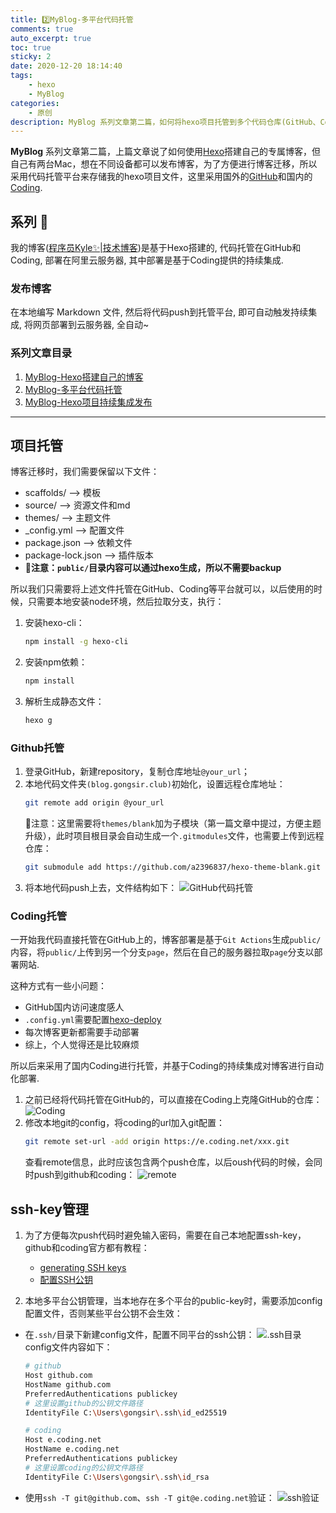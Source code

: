 ```yaml
---
title: 2️⃣MyBlog-多平台代码托管
comments: true
auto_excerpt: true
toc: true
sticky: 2
date: 2020-12-20 18:14:40
tags:
    - hexo
    - MyBlog
categories:
    - 原创
description: MyBlog 系列文章第二篇，如何将hexo项目托管到多个代码仓库(GitHub、Coding)
---
```


**MyBlog** 系列文章第二篇，上篇文章说了如何使用[Hexo](https://hexo.io/zh-cn/)搭建自己的专属博客，但自己有两台Mac，想在不同设备都可以发布博客，为了方便进行博客迁移，所以采用代码托管平台来存储我的hexo项目文件，这里采用国外的[GitHub](https://github.com)和国内的[Coding](https://e.coding.net).

<!-- more -->

## 系列 📒

我的博客([程序员Kyle✨|技术博客](https://blog.gongsir.club))是基于Hexo搭建的, 代码托管在GitHub和Coding, 部署在阿里云服务器, 其中部署是基于Coding提供的持续集成.

### 发布博客

在本地编写 Markdown 文件, 然后将代码push到托管平台, 即可自动触发持续集成, 将网页部署到云服务器, 全自动~

### 系列文章目录

1. [MyBlog-Hexo搭建自己的博客](/2020/12/14/MyBlog-Hexo/)
2. [MyBlog-多平台代码托管](/2020/12/20/myblog-code.html)
3. [MyBlog-Hexo项目持续集成发布](/2021/01/22/myblog-deploy.html)
<hr>

## 项目托管

博客迁移时，我们需要保留以下文件：
- scaffolds/    --> 模板
- source/   --> 资源文件和md
- themes/   --> 主题文件
- _config.yml   --> 配置文件
- package.json  --> 依赖文件
- package-lock.json --> 插件版本
- **🌟注意：`public/`目录内容可以通过hexo生成，所以不需要backup**

所以我们只需要将上述文件托管在GitHub、Coding等平台就可以，以后使用的时候，只需要本地安装node环境，然后拉取分支，执行：
1. 安装hexo-cli：
    ```sh
    npm install -g hexo-cli
    ```
2. 安装npm依赖：
    ```sh
    npm install
    ```
3. 解析生成静态文件：
    ```sh
    hexo g
    ```

### Github托管

1. 登录GitHub，新建repository，复制仓库地址`@your_url`；
2. 本地代码文件夹`(blog.gongsir.club)`初始化，设置远程仓库地址：
   ```sh
   git remote add origin @your_url
   ```
   🌟注意：这里需要将`themes/blank`加为子模块（第一篇文章中提过，方便主题升级），此时项目根目录会自动生成一个`.gitmodules`文件，也需要上传到远程仓库：
   ```sh
   git submodule add https://github.com/a2396837/hexo-theme-blank.git themes/blank
   ```
3. 将本地代码push上去，文件结构如下：
   ![GitHub代码托管](https://cdn.gongsir.club/blog/img/20201221224358.png)
   

### Coding托管

一开始我代码直接托管在GitHub上的，博客部署是基于`Git Actions`生成`public/`内容，将`public/`上传到另一个分支`page`，然后在自己的服务器拉取`page`分支以部署网站.

这种方式有一些小问题：
- GitHub国内访问速度感人
- `.config.yml`需要配置[hexo-deploy](https://github.com/hexojs/hexo-deployer-git)
- 每次博客更新都需要手动部署
- 综上，个人觉得还是比较麻烦

所以后来采用了国内Coding进行托管，并基于Coding的持续集成对博客进行自动化部署.

1. 之前已经将代码托管在GitHub的，可以直接在Coding上克隆GitHub的仓库：
   ![Coding](https://cdn.gongsir.club/blog/img/20201222120853.png)
2. 修改本地git的config，将coding的url加入git配置：
   ```sh
   git remote set-url -add origin https://e.coding.net/xxx.git
   ```
   查看remote信息，此时应该包含两个push仓库，以后oush代码的时候，会同时push到github和coding：
   ![remote](https://cdn.gongsir.club/blog/img/20201222121345.png)

## ssh-key管理

1. 为了方便每次push代码时避免输入密码，需要在自己本地配置ssh-key，github和coding官方都有教程：
   - [generating SSH keys](https://docs.github.com/articles/generating-an-ssh-key/)
   - [配置SSH公钥](https://help.coding.net/docs/project-settings/features/ssh.html)

2. 本地多平台公钥管理，当本地存在多个平台的public-key时，需要添加config配置文件，否则某些平台公钥不会生效：
  - 在`.ssh/`目录下新建config文件，配置不同平台的ssh公钥：
    ![.ssh目录](https://cdn.gongsir.club/blog/img/20201222122841.png)
    config文件内容如下：
    ```sh
    # github
    Host github.com
    HostName github.com
    PreferredAuthentications publickey
    # 这里设置github的公钥文件路径
    IdentityFile C:\Users\gongsir\.ssh\id_ed25519

    # coding
    Host e.coding.net
    HostName e.coding.net
    PreferredAuthentications publickey
    # 这里设置coding的公钥文件路径
    IdentityFile C:\Users\gongsir\.ssh\id_rsa
    ```
  - 使用`ssh -T git@github.com`、`ssh -T git@e.coding.net`验证：
    ![ssh验证](https://cdn.gongsir.club/blog/img/20201222123241.png)
    